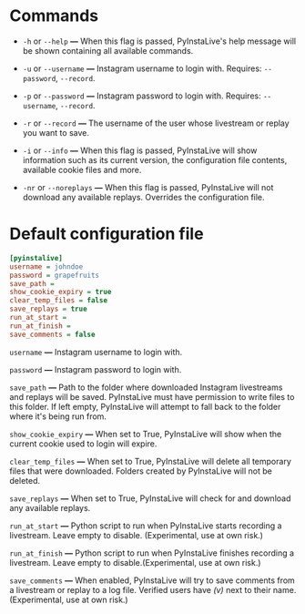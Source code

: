 # Commands


- ```-h``` or ```--help```  **—**  When this flag is passed, PyInstaLive's help message will be shown containing all available commands.

- ```-u``` or ```--username```  **—**  Instagram username to login with. Requires:  ```--password```, ```--record```.

- ```-p``` or ```--password```  **—**  Instagram password to login with. Requires:  ```--username```, ```--record```.

- ```-r``` or ```--record```  **—**  The username of the user whose livestream or replay you want to save.

- ```-i``` or ```--info```  **—**  When this flag is passed, PyInstaLive will show information such as its current version, the configuration file contents, available cookie files and more.

- ```-nr``` or ```--noreplays```  **—**  When this flag is passed, PyInstaLive will not download any available replays. Overrides the configuration file.


# Default configuration file

```ini
[pyinstalive]
username = johndoe
password = grapefruits
save_path = 
show_cookie_expiry = true
clear_temp_files = false
save_replays = true
run_at_start =
run_at_finish =
save_comments = false 
```

```username```  **—**  Instagram username to login with.

```password```  **—**  Instagram password to login with.

```save_path```  **—**  Path to the folder where downloaded Instagram livestreams and replays will be saved. PyInstaLive must have permission to write files to this folder. If left empty, PyInstaLive will attempt to fall back to the folder where it's being run from.

```show_cookie_expiry```  **—**  When set to True, PyInstaLive will show when the current cookie used to login will expire.

```clear_temp_files```  **—**  When set to True, PyInstaLive will delete all temporary files that were downloaded. Folders created by PyInstaLive will not be deleted.

```save_replays```  **—**  When set to True, PyInstaLive will check for and download any available replays.

```run_at_start```  **—**  Python script to run when PyInstaLive starts recording a livestream. Leave empty to disable. (Experimental, use at own risk.)

```run_at_finish```  **—**  Python script to run when PyInstaLive finishes recording a livestream. Leave empty to disable.(Experimental, use at own risk.) 
 
```save_comments```  **—**  When enabled, PyInstaLive will try to save comments from a livestream or replay to a log file. Verified users have *(v)* next to their name. (Experimental, use at own risk.)
